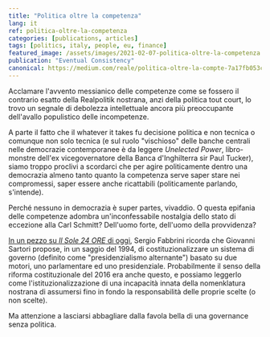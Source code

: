 ```yaml
---
title: "Politica oltre la competenza"
lang: it
ref: politica-oltre-la-competenza
categories: [publications, articles]
tags: [politics, italy, people, eu, finance]
featured_image: /assets/images/2021-02-07-politica-oltre-la-competenza.jpg
publication: "Eventual Consistency"
canonical: https://medium.com/reale/politica-oltre-la-compte-7a17fb053c65
---
```


Acclamare l'avvento messianico delle competenze come se fossero il contrario esatto della Realpolitik nostrana, anzi della politica tout court, lo trovo un segnale di debolezza intellettuale ancora più preoccupante dell'avallo populistico delle incompetenze.

A parte il fatto che il whatever it takes fu decisione politica e non tecnica o comunque non solo tecnica (e sul ruolo "vischioso" delle banche centrali nelle democrazie contemporanee è da leggere *Unelected Power*, libro-monstre dell'ex vicegovernatore della Banca d'Inghilterra sir Paul Tucker), siamo troppo proclivi a scordarci che per agire politicamente dentro una democrazia almeno tanto quanto la competenza serve saper stare nei compromessi, saper essere anche ricattabili (politicamente parlando, s'intende).

Perché nessuno in democrazia è super partes, vivaddio. O questa epifania delle competenze adombra un'inconfessabile nostalgia dello stato di eccezione alla Carl Schmitt? Dell'uomo forte, dell'uomo della provvidenza?

[In un pezzo su *Il Sole 24 ORE* di oggi](https://web.archive.org/web/20210207225605/https://www.c3dem.it/wp-content/uploads/2021/02/governo-del-presidente-per-un-paese-confuso-s.-fabbrini.pdf), Sergio Fabbrini ricorda che Giovanni Sartori propose, in un saggio del 1994, di costituzionalizzare un sistema di governo (definito come "presidenzialismo alternante") basato su due motori, uno parlamentare ed uno presidenziale. Probabilmente il senso della riforma costituzionale del 2016 era anche questo, e possiamo leggerlo come l'istituzionalizzazione di una incapacità innata della nomenklatura nostrana di assumersi fino in fondo la responsabilità delle proprie scelte (o non scelte).

Ma attenzione a lasciarsi abbagliare dalla favola bella di una governance senza politica.
